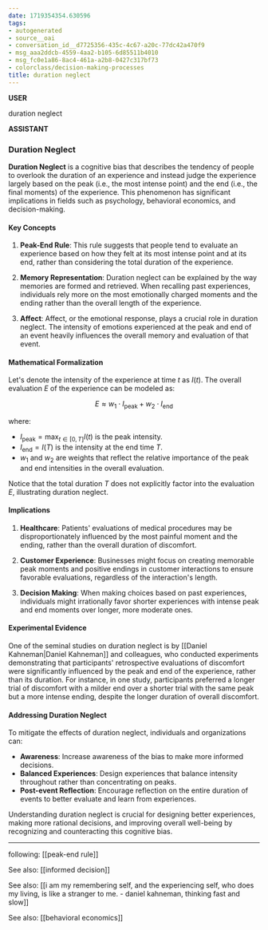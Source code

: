 ```yaml
---
date: 1719354354.630596
tags:
- autogenerated
- source__oai
- conversation_id__d7725356-435c-4c67-a20c-77dc42a470f9
- msg_aaa2ddcb-4559-4aa2-b105-6d85511b4010
- msg_fc0e1a86-8ac4-461a-a2b8-0427c317bf73
- colorclass/decision-making-processes
title: duration neglect
---
```


**USER**

duration neglect


**ASSISTANT**

### Duration Neglect

**Duration Neglect** is a cognitive bias that describes the tendency of people to overlook the duration of an experience and instead judge the experience largely based on the peak (i.e., the most intense point) and the end (i.e., the final moments) of the experience. This phenomenon has significant implications in fields such as psychology, behavioral economics, and decision-making.

#### Key Concepts

1. **Peak-End Rule**: This rule suggests that people tend to evaluate an experience based on how they felt at its most intense point and at its end, rather than considering the total duration of the experience. 

2. **Memory Representation**: Duration neglect can be explained by the way memories are formed and retrieved. When recalling past experiences, individuals rely more on the most emotionally charged moments and the ending rather than the overall length of the experience.

3. **Affect**: Affect, or the emotional response, plays a crucial role in duration neglect. The intensity of emotions experienced at the peak and end of an event heavily influences the overall memory and evaluation of that event.

#### Mathematical Formalization

Let's denote the intensity of the experience at time $t$ as $I(t)$. The overall evaluation $E$ of the experience can be modeled as:

$$
E \approx w_1 \cdot I_{\text{peak}} + w_2 \cdot I_{\text{end}}
$$

where:
- $I_{\text{peak}} = \max_{t \in [0, T]} I(t)$ is the peak intensity.
- $I_{\text{end}} = I(T)$ is the intensity at the end time $T$.
- $w_1$ and $w_2$ are weights that reflect the relative importance of the peak and end intensities in the overall evaluation.

Notice that the total duration $T$ does not explicitly factor into the evaluation $E$, illustrating duration neglect.

#### Implications

1. **Healthcare**: Patients' evaluations of medical procedures may be disproportionately influenced by the most painful moment and the ending, rather than the overall duration of discomfort.

2. **Customer Experience**: Businesses might focus on creating memorable peak moments and positive endings in customer interactions to ensure favorable evaluations, regardless of the interaction's length.

3. **Decision Making**: When making choices based on past experiences, individuals might irrationally favor shorter experiences with intense peak and end moments over longer, more moderate ones.

#### Experimental Evidence

One of the seminal studies on duration neglect is by [[Daniel Kahneman|Daniel Kahneman]] and colleagues, who conducted experiments demonstrating that participants' retrospective evaluations of discomfort were significantly influenced by the peak and end of the experience, rather than its duration. For instance, in one study, participants preferred a longer trial of discomfort with a milder end over a shorter trial with the same peak but a more intense ending, despite the longer duration of overall discomfort.

#### Addressing Duration Neglect

To mitigate the effects of duration neglect, individuals and organizations can:
- **Awareness**: Increase awareness of the bias to make more informed decisions.
- **Balanced Experiences**: Design experiences that balance intensity throughout rather than concentrating on peaks.
- **Post-event Reflection**: Encourage reflection on the entire duration of events to better evaluate and learn from experiences.

Understanding duration neglect is crucial for designing better experiences, making more rational decisions, and improving overall well-being by recognizing and counteracting this cognitive bias.


---


following: [[peak-end rule]]

See also: [[informed decision]]


See also: [[i am my remembering self, and the experiencing self, who does my living, is like a stranger to me. - daniel kahneman, thinking fast and slow]]


See also: [[behavioral economics]]